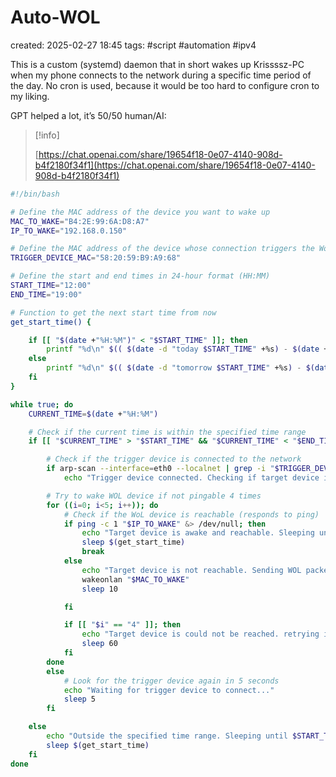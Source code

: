 # Auto-WOL
created: 2025-02-27 18:45
tags: #script #automation #ipv4 

This is a custom (systemd) daemon that in short wakes up Krissssz-PC when my phone connects to the network during a specific time period of the day. No cron is used, because it would be too hard to configure cron to my liking.

GPT helped a lot, it’s 50/50 human/AI:

> [!info]  
>  
> [https://chat.openai.com/share/19654f18-0e07-4140-908d-b4f2180f34f1](https://chat.openai.com/share/19654f18-0e07-4140-908d-b4f2180f34f1)  

```Bash
#!/bin/bash

# Define the MAC address of the device you want to wake up
MAC_TO_WAKE="B4:2E:99:6A:D8:A7"
IP_TO_WAKE="192.168.0.150"

# Define the MAC address of the device whose connection triggers the WoL
TRIGGER_DEVICE_MAC="58:20:59:B9:A9:68"

# Define the start and end times in 24-hour format (HH:MM)
START_TIME="12:00"
END_TIME="19:00"

# Function to get the next start time from now
get_start_time() { 

    if [[ "$(date +"%H:%M")" < "$START_TIME" ]]; then
        printf "%d\n" $(( $(date -d "today $START_TIME" +%s) - $(date +%s) ))
    else
        printf "%d\n" $(( $(date -d "tomorrow $START_TIME" +%s) - $(date +%s) ))
    fi
}

while true; do
    CURRENT_TIME=$(date +"%H:%M")

    # Check if the current time is within the specified time range
    if [[ "$CURRENT_TIME" > "$START_TIME" && "$CURRENT_TIME" < "$END_TIME" ]]; then

        # Check if the trigger device is connected to the network
        if arp-scan --interface=eth0 --localnet | grep -i "$TRIGGER_DEVICE_MAC" &> /dev/null; then
            echo "Trigger device connected. Checking if target device is reachable..."

        # Try to wake WOL device if not pingable 4 times
        for ((i=0; i<5; i++)); do
            # Check if the WoL device is reachable (responds to ping)
            if ping -c 1 "$IP_TO_WAKE" &> /dev/null; then
                echo "Target device is awake and reachable. Sleeping until $START_TIME... ($(get_start_time) seconds)"
                sleep $(get_start_time)
                break
            else
                echo "Target device is not reachable. Sending WOL packet. Rechecking every 10 seconds..."
                wakeonlan "$MAC_TO_WAKE"
                sleep 10

            fi

            if [[ "$i" == "4" ]]; then
                echo "Target device is could not be reached. retrying in one minute"
                sleep 60
            fi
        done
        else
            # Look for the trigger device again in 5 seconds
            echo "Waiting for trigger device to connect..."
            sleep 5
        fi

    else
        echo "Outside the specified time range. Sleeping until $START_TIME... ($(get_start_time) seconds)"
        sleep $(get_start_time)
    fi
done
```
